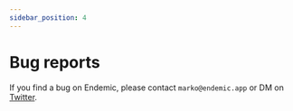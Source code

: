 ```yaml
---
sidebar_position: 4
---
```

# Bug reports

If you find a bug on Endemic, please contact `marko@endemic.app` or DM on [Twitter](https://twitter.com/0xMarko).